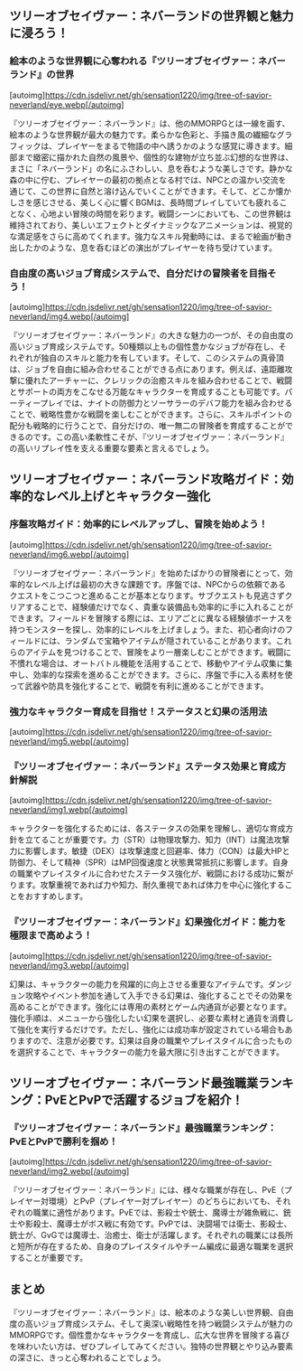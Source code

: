 ## ツリーオブセイヴァー：ネバーランドの世界観と魅力に浸ろう！

### 絵本のような世界観に心奪われる『ツリーオブセイヴァー：ネバーランド』の世界
[autoimg]https://cdn.jsdelivr.net/gh/sensation1220/img/tree-of-savior-neverland/eye.webp[/autoimg]


『ツリーオブセイヴァー：ネバーランド』は、他のMMORPGとは一線を画す、絵本のような世界観が最大の魅力です。柔らかな色彩と、手描き風の繊細なグラフィックは、プレイヤーをまるで物語の中へ誘うかのような感覚に導きます。細部まで緻密に描かれた自然の風景や、個性的な建物が立ち並ぶ幻想的な世界は、まさに「ネバーランド」の名にふさわしい、息を呑むような美しさです。静かな森の中に佇む、プレイヤーの最初の拠点となる村では、NPCとの温かい交流を通じて、この世界に自然と溶け込んでいくことができます。そして、どこか懐かしさを感じさせる、美しく心に響くBGMは、長時間プレイしていても疲れることなく、心地よい冒険の時間を彩ります。戦闘シーンにおいても、この世界観は維持されており、美しいエフェクトとダイナミックなアニメーションは、視覚的な満足感をさらに高めてくれます。強力なスキル発動時には、まるで絵画が動き出したかのような、息を呑むほどの演出がプレイヤーを待ち受けています。


### 自由度の高いジョブ育成システムで、自分だけの冒険者を目指そう！
[autoimg]https://cdn.jsdelivr.net/gh/sensation1220/img/tree-of-savior-neverland/img4.webp[/autoimg]


『ツリーオブセイヴァー：ネバーランド』の大きな魅力の一つが、その自由度の高いジョブ育成システムです。50種類以上もの個性豊かなジョブが存在し、それぞれが独自のスキルと能力を有しています。そして、このシステムの真骨頂は、ジョブを自由に組み合わせることができる点にあります。例えば、遠距離攻撃に優れたアーチャーに、クレリックの治癒スキルを組み合わせることで、戦闘とサポートの両方をこなせる万能なキャラクターを育成することも可能です。パーティープレイでは、ナイトの防御力とソーサラーのデバフ能力を組み合わせることで、戦略性豊かな戦闘を楽しむことができます。さらに、スキルポイントの配分も戦略的に行うことで、自分だけの、唯一無二の冒険者を育成することができるのです。この高い柔軟性こそが、『ツリーオブセイヴァー：ネバーランド』の高いリプレイ性を支える重要な要素と言えるでしょう。


## ツリーオブセイヴァー：ネバーランド攻略ガイド：効率的なレベル上げとキャラクター強化

### 序盤攻略ガイド：効率的にレベルアップし、冒険を始めよう！
[autoimg]https://cdn.jsdelivr.net/gh/sensation1220/img/tree-of-savior-neverland/img6.webp[/autoimg]


『ツリーオブセイヴァー：ネバーランド』を始めたばかりの冒険者にとって、効率的なレベル上げは最初の大きな課題です。序盤では、NPCからの依頼であるクエストをこつこつと進めることが基本となります。サブクエストも見逃さずクリアすることで、経験値だけでなく、貴重な装備品も効率的に手に入れることができます。フィールドを冒険する際には、エリアごとに異なる経験値ボーナスを持つモンスターを探し、効率的にレベルを上げましょう。また、初心者向けのフィールドには、ランダムで宝箱やアイテムが隠されていることがあります。これらのアイテムを見つけることで、冒険をより一層楽しむことができます。戦闘に不慣れな場合は、オートバトル機能を活用することで、移動やアイテム収集に集中し、効率的な探索を進めることができます。さらに、序盤で手に入る素材を使って武器や防具を強化することで、戦闘を有利に進めることができます。


### 強力なキャラクター育成を目指せ！ステータスと幻果の活用法
[autoimg]https://cdn.jsdelivr.net/gh/sensation1220/img/tree-of-savior-neverland/img5.webp[/autoimg]


### 『ツリーオブセイヴァー：ネバーランド』ステータス効果と育成方針解説
[autoimg]https://cdn.jsdelivr.net/gh/sensation1220/img/tree-of-savior-neverland/img1.webp[/autoimg]


キャラクターを強化するためには、各ステータスの効果を理解し、適切な育成方針を立てることが重要です。力（STR）は物理攻撃力、知力（INT）は魔法攻撃力に影響します。敏捷（DEX）は攻撃速度と回避率、体力（CON）は最大HPと防御力、そして精神（SPR）はMP回復速度と状態異常抵抗に影響します。自身の職業やプレイスタイルに合わせたステータス強化が、戦闘における成功に繋がります。攻撃重視であれば力や知力、耐久重視であれば体力を中心に強化することをおすすめします。


### 『ツリーオブセイヴァー：ネバーランド』幻果強化ガイド：能力を極限まで高めよう！
[autoimg]https://cdn.jsdelivr.net/gh/sensation1220/img/tree-of-savior-neverland/img3.webp[/autoimg]


幻果は、キャラクターの能力を飛躍的に向上させる重要なアイテムです。ダンジョン攻略やイベント参加を通して入手できる幻果は、強化することでその効果を高めることができます。強化には専用の素材とゲーム内通貨が必要となります。強化手順は、メニューから強化したい幻果を選択し、必要な素材と通貨を消費して強化を実行するだけです。ただし、強化には成功率が設定されている場合もありますので、注意が必要です。幻果は自身の職業やプレイスタイルに合ったものを選択することで、キャラクターの能力を最大限に引き出すことができます。


## ツリーオブセイヴァー：ネバーランド最強職業ランキング：PvEとPvPで活躍するジョブを紹介！

### 『ツリーオブセイヴァー：ネバーランド』最強職業ランキング：PvEとPvPで勝利を掴め！
[autoimg]https://cdn.jsdelivr.net/gh/sensation1220/img/tree-of-savior-neverland/img2.webp[/autoimg]


『ツリーオブセイヴァー：ネバーランド』には、様々な職業が存在し、PvE（プレイヤー対環境）とPvP（プレイヤー対プレイヤー）のどちらにおいても、それぞれの職業に適性があります。PvEでは、影殺士や銃士、魔導士が雑魚戦に、銃士や影殺士、魔導士がボス戦に有効です。PvPでは、決闘場では衛士、影殺士、銃士が、GvGでは魔導士、治癒士、衛士が活躍します。それぞれの職業には長所と短所が存在するため、自身のプレイスタイルやチーム編成に最適な職業を選択することが重要です。


## まとめ

『ツリーオブセイヴァー：ネバーランド』は、絵本のような美しい世界観、自由度の高いジョブ育成システム、そして奥深い戦略性を持つ戦闘システムが魅力のMMORPGです。個性豊かなキャラクターを育成し、広大な世界を冒険する喜びを味わいたい方は、ぜひプレイしてみてください。独特の世界観とやり込み要素の深さに、きっと心奪われることでしょう。